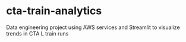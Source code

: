 # cta-train-analytics
Data engineering project using AWS services and Streamlit to visualize trends in CTA L train runs
